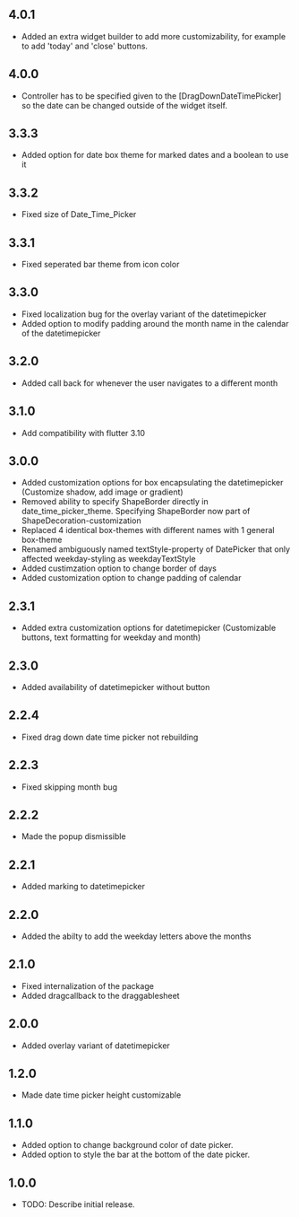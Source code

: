 ## 4.0.1

- Added an extra widget builder to add more customizability, for example to add 'today' and 'close' buttons.

## 4.0.0

- Controller has to be specified given to the [DragDownDateTimePicker] so the date can be changed outside of the widget itself.

## 3.3.3

- Added option for date box theme for marked dates and a boolean to use it

## 3.3.2

- Fixed size of Date_Time_Picker

## 3.3.1

- Fixed seperated bar theme from icon color

## 3.3.0

- Fixed localization bug for the overlay variant of the datetimepicker
- Added option to modify padding around the month name in the calendar of the datetimepicker

## 3.2.0

- Added call back for whenever the user navigates to a different month

## 3.1.0

- Add compatibility with flutter 3.10

## 3.0.0

- Added customization options for box encapsulating the datetimepicker (Customize shadow, add image or gradient)
- Removed ability to specify ShapeBorder directly in date_time_picker_theme. Specifying ShapeBorder now part of ShapeDecoration-customization
- Replaced 4 identical box-themes with different names with 1 general box-theme
- Renamed ambiguously named textStyle-property of DatePicker that only affected weekday-styling as weekdayTextStyle
- Added custimzation option to change border of days
- Added customization option to change padding of calendar

## 2.3.1

- Added extra customization options for datetimepicker (Customizable buttons, text formatting for weekday and month)

## 2.3.0

- Added availability of datetimepicker without button

## 2.2.4

- Fixed drag down date time picker not rebuilding

## 2.2.3

- Fixed skipping month bug

## 2.2.2

- Made the popup dismissible

## 2.2.1

- Added marking to datetimepicker

## 2.2.0

- Added the abilty to add the weekday letters above the months

## 2.1.0

- Fixed internalization of the package
- Added dragcallback to the draggablesheet

## 2.0.0

- Added overlay variant of datetimepicker

## 1.2.0

- Made date time picker height customizable

## 1.1.0

- Added option to change background color of date picker.
- Added option to style the bar at the bottom of the date picker.

## 1.0.0

- TODO: Describe initial release.
